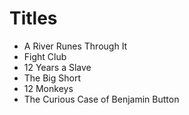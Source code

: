 # Titles

* A River Runes Through It
* Fight Club
* 12 Years a Slave
* The Big Short
* 12 Monkeys
* The Curious Case of Benjamin Button
